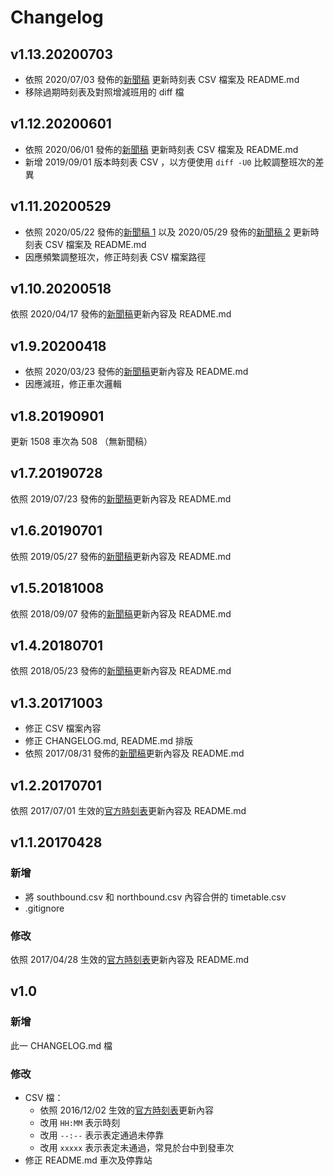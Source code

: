 # Changelog

## v1.13.20200703

* 依照 2020/07/03 發佈的[新聞稿](https://www.thsrc.com.tw/ArticleContent/201e511c-e9d9-44a5-8f45-c5d349726fe7) 更新時刻表 CSV 檔案及 README.md
* 移除過期時刻表及對照增減班用的 diff 檔

## v1.12.20200601

* 依照 2020/06/01 發佈的[新聞稿](https://www.thsrc.com.tw/tw/News/Detail/f83fc041-267f-4ed3-b4ac-ecf3b93308cd/4) 更新時刻表 CSV 檔案及 README.md
* 新增 2019/09/01 版本時刻表 CSV ，以方便使用 `diff -U0` 比較調整班次的差異

## v1.11.20200529

* 依照 2020/05/22 發佈的[新聞稿 1](https://www.thsrc.com.tw/tw/News/Detail/eba50b82-103e-4d4b-ad0f-94b36e8279a4/2) 以及 2020/05/29 發佈的[新聞稿 2](http://www.thsrc.com.tw/tw/News/Detail/c1f69455-7846-48ed-bc6e-8aee556e8c3a/2) 更新時刻表 CSV 檔案及 README.md
* 因應頻繁調整班次，修正時刻表 CSV 檔案路徑

## v1.10.20200518

依照 2020/04/17 發佈的[新聞稿](https://www.thsrc.com.tw/tw/News/Detail/502bb127-4b47-45ef-8059-f80c2ce1f72f/2)更新內容及 README.md

## v1.9.20200418

* 依照 2020/03/23 發佈的[新聞稿](https://www.thsrc.com.tw/tw/News/Detail/b6d8f546-984e-42af-99d0-3ace38a9555d/15)更新內容及 README.md
* 因應減班，修正車次邏輯

## v1.8.20190901

更新 1508 車次為 508 （無新聞稿）

## v1.7.20190728

依照 2019/07/23 發佈的[新聞稿](https://www.thsrc.com.tw/tw/News/Detail/7026b831-d491-46cd-b38f-3b3dc65abca3/4)更新內容及 README.md

## v1.6.20190701

依照 2019/05/27 發佈的[新聞稿](http://www.thsrc.com.tw/tw/News/Detail/8bec2026-a098-40a6-a16b-c06515c68f04/7)更新內容及 README.md

## v1.5.20181008

依照 2018/09/07 發佈的[新聞稿](http://www.thsrc.com.tw/tw/News/Detail/c4412e0b-668e-4d5e-9591-ede53c23ef6c/3)更新內容及 README.md

## v1.4.20180701

依照 2018/05/23 發佈的[新聞稿](http://www.thsrc.com.tw/tw/News/Detail/a7f8e8a1-c219-425c-bc5d-a3a112f0814c/4)更新內容及 README.md

## v1.3.20171003

* 修正 CSV 檔案內容
* 修正 CHANGELOG.md, README.md 排版
* 依照 2017/08/31 發佈的[新聞稿](http://www.thsrc.com.tw/tw/News/Detail/b9312bcd-1e27-4266-b5c1-acb4b9bc2a81/2)更新內容及 README.md

## v1.2.20170701

依照 2017/07/01 生效的[官方時刻表](http://www.thsrc.com.tw/UploadFiles/TicketFile/aaaed025-1f36-4a54-afa5-31b642847142.pdf)更新內容及 README.md

## v1.1.20170428

### 新增

* 將 southbound.csv 和 northbound.csv 內容合併的 timetable.csv
* .gitignore

### 修改

依照 2017/04/28 生效的[官方時刻表](http://www.thsrc.com.tw/UploadFiles/TicketFile/1dd47e19-7ff5-485d-9b99-d9eea5ea77a8.pdf)更新內容及 README.md

## v1.0

### 新增

此一 CHANGELOG.md 檔

### 修改

* CSV 檔：
  * 依照 2016/12/02 生效的[官方時刻表](http://www.thsrc.com.tw/UploadFiles/TicketFile/a61ad3a0-7961-4b42-89c2-835cab008c90.pdf)更新內容
  * 改用 `HH:MM` 表示時刻
  * 改用 `--:--` 表示表定通過未停靠
  * 改用 `xxxxx` 表示表定未通過，常見於台中到發車次
* 修正 README.md 車次及停靠站
